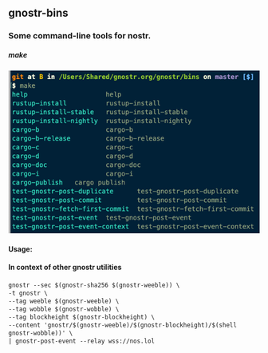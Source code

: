 ## gnostr-bins

### Some command-line tools for nostr.

##### make

![](./gnostr-bins-make.png)

#### Usage:
#### In context of other gnostr utilities

```
gnostr --sec $(gnostr-sha256 $(gnostr-weeble)) \
-t gnostr \
--tag weeble $(gnostr-weeble) \
--tag wobble $(gnostr-wobble) \
--tag blockheight $(gnostr-blockheight) \
--content 'gnostr/$(gnostr-weeble)/$(gnostr-blockheight)/$(shell gnostr-wobble))' \
| gnostr-post-event --relay wss://nos.lol
```
